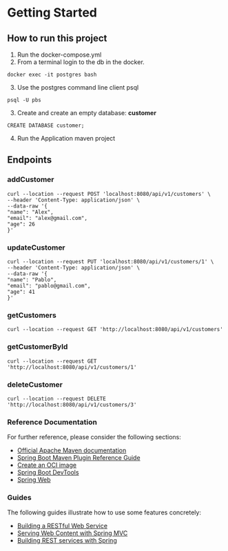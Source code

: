 # Getting Started

## How to run this project

1. Run the docker-compose.yml
2. From a terminal login to the db in the docker.
```
docker exec -it postgres bash
```
3. Use the postgres command line client psql
```
psql -U pbs
```
3. Create and create an empty database: **customer**
```
CREATE DATABASE customer;
```
4. Run the Application maven project

## Endpoints

### addCustomer
```
curl --location --request POST 'localhost:8080/api/v1/customers' \
--header 'Content-Type: application/json' \
--data-raw '{
"name": "Alex",
"email": "alex@gmail.com",
"age": 26
}'
```

### updateCustomer

```
curl --location --request PUT 'localhost:8080/api/v1/customers/1' \
--header 'Content-Type: application/json' \
--data-raw '{
"name": "Pablo",
"email": "pablo@gmail.com",
"age": 41
}'
```

### getCustomers

```
curl --location --request GET 'http://localhost:8080/api/v1/customers'
```

### getCustomerById

```
curl --location --request GET 'http://localhost:8080/api/v1/customers/1'
```

### deleteCustomer

```
curl --location --request DELETE 'http://localhost:8080/api/v1/customers/3'
```

### Reference Documentation
For further reference, please consider the following sections:

* [Official Apache Maven documentation](https://maven.apache.org/guides/index.html)
* [Spring Boot Maven Plugin Reference Guide](https://docs.spring.io/spring-boot/docs/3.0.2/maven-plugin/reference/html/)
* [Create an OCI image](https://docs.spring.io/spring-boot/docs/3.0.2/maven-plugin/reference/html/#build-image)
* [Spring Boot DevTools](https://docs.spring.io/spring-boot/docs/3.0.2/reference/htmlsingle/#using.devtools)
* [Spring Web](https://docs.spring.io/spring-boot/docs/3.0.2/reference/htmlsingle/#web)

### Guides
The following guides illustrate how to use some features concretely:

* [Building a RESTful Web Service](https://spring.io/guides/gs/rest-service/)
* [Serving Web Content with Spring MVC](https://spring.io/guides/gs/serving-web-content/)
* [Building REST services with Spring](https://spring.io/guides/tutorials/rest/)
